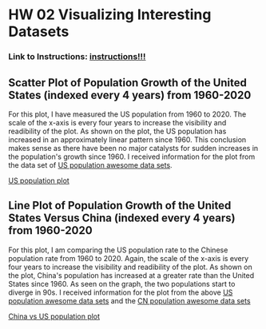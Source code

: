 # HW 02 Visualizing Interesting Datasets
### Link to Instructions: [**instructions!!!** ](https://github.com/mikeizbicki/cmc-csci040/tree/2021fall/hw_02)

## Scatter Plot of Population Growth of the United States (indexed every 4 years) from 1960-2020
For this plot, I have measured the US population from 1960 to 2020. The scale of the x-axis is every four years to increase the visibility and readibility of the plot. As shown on the plot, the US population has increased in an approximately linear pattern since 1960. This conclusion makes sense as there have been no major catalysts for sudden increases in the population's growth since 1960. I received information for the plot from the data set of [US population awesome data sets](http://api.worldbank.org/v2/countries/USA/indicators/SP.POP.TOTL?per_page=5000&format=json). 

[US population plot](https://lh3.googleusercontent.com/CiHgdPJezbBewCMpHEjTUU4CX5fsdWtRujyIeqT0znTSrGq2NjXw8QmBhkEeBG-971pLqRVKFC-yhJjgi-UvQJcplQULHEwUJkXBotWVvmmbGrUullp1RV23Qw7nJfwAgIOajxr06TEHrjWPAdb-ZIaXnJ_hNF9JKFUeerp_jjkzLfs9LOxwZ2HWc10pk6MUWWnFz3I80dmChDbb_WuDcdH_7JsISYRWjccd7-CWylaIw88HSGV-r2zg8GuY5nsC2T5uojWVH-sGhYUhlBTMM10TM_Ll7aru8W0mktA8fE6Dwc5VbPkFjKSX5X1D3ru9waQQ5R5f9SLzmsanF4GMAOJuZYSPaETQVqYF1LndpObeCAdcteCB_xCBDEg5cr9f2Efk2M6dZtb9n96NhfR3lhPTRkmyUWbG3UPBkPCw4OM8f5HweynfSMB5ynXoFLt5hCWfFkocRQFs9FEoBTfqFuEgWNTIJ3gPVJx1N56qU1YLAuW8Ds3GyzzZk-NlH9V7Kf1aMk4-QgnKWPeA_4k494Nh_goeoY0ZbIx4sfnQweW6NoKAZ9e3nBrbru-arKavvdhiQjLDfFjykVd6fvU9W2EB4Q1M0A2bZampi9APHfTacuihsKwfcRbF2m-nzdujbZYIioLqk12ESQpsHNkokH_BdB0HwirKasiJxRXTUv_tJBVNsdhG8BkiCbwosjW300yWXGVYJlrw0ykBa8KpVGY=w2250-h1468-no?authuser=0)

## Line Plot of Population Growth of the United States Versus China (indexed every 4 years) from 1960-2020
For this plot, I am comparing the US population rate to the Chinese population rate from 1960 to 2020. Again, the scale of the x-axis is every four years to increase the visibility and readibility of the plot. As shown on the plot, China's population has increased at a greater rate than the United States since 1960. As seen on the graph, the two populations start to diverge in 90s. I received information for the plot from the above [US population awesome data sets](http://api.worldbank.org/v2/countries/USA/indicators/SP.POP.TOTL?per_page=5000&format=json) and the [CN population awesome data sets](http://api.worldbank.org/v2/countries/CHN/indicators/SP.POP.TOTL?per_page=5000&format=json)

[China vs US population plot](https://lh3.googleusercontent.com/ozDYEGdl3qyBhxGdvai_DO-tc2OdyKh0oaxXHTlmbwtOsdg9dRiGSTkG9CHJGWFwQJzhGUJvzlfy2uJEOP7E3YXBAUQdE5tTICPF48YWnuD0sswmrYxgvq_IZCTQ3d__C31bb0b5TP-nelsbdeTi1eXyjxayg-LxKtUCEP14zkg0MqjD7tTui9-kfTz_H9GV6oqyyz-KlI0SV2YiF90-51ZlJsCJzTAZNbrrYCtBsJIs_FDTY1bIgRWzzXqcAqidV77YqrOOBmA86L1F61fLvlC2khWm1dsM1tFEFhRkpg1FY9cGBZE2_XkOtOmkNn96n9xyAIgndW3ATf9fjM6sE3vU8ym1AiBq7n0PPR-qlo_H7AOPU6iPV-17ddRmfgRAJd2af4_lbWeRkzs5bTjz5FQOiPeF_aDKEpv-JykQ4fuuIQzeNw8_90fn9YsQuWNi-f9-mM7X8tedNimUWfSoSDBIDChClwi-1FX5N24AKJnjLOAaVGEuDVQ_OCmQOK8oHSrol7i6TF4f4znGE02ttHw89AF1jDQXFnpxjztSN4VFjl4Alxt4H_DLG-z8ZnrZFpuZhvbbTs-roK4Yq_AwL_8-TbMaDiNqqHE00qPDaHal5Hf02vpAr1hrByovEXoW24kTXcl7vpgc7bLddXpMrsCUTErZktErQbk1_T6d_uVD_-kmEC9VdSSTohTWK6aSe1SHI0Wg0HxWoTbhY65kYMY=w1868-h1488-no?authuser=0)